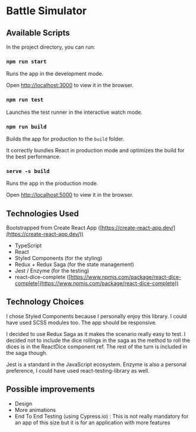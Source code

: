 
# Battle Simulator

## Available Scripts

In the project directory, you can run:

### `npm run start`

Runs the app in the development mode.<br  />

Open [http://localhost:3000](http://localhost:3000) to view it in the browser.

### `npm run test`

Launches the test runner in the interactive watch mode.<br  />

### `npm run build` 

Builds the app for production to the `build` folder.<br  />

It correctly bundles React in production mode and optimizes the build for the best performance.

### `serve -s build`

Runs the app in the production mode.<br  />

Open [http://localhost:5000](http://localhost:5000) to view it in the browser.

## Technologies Used

Bootstrapped from Create React App ([https://create-react-app.dev/](https://create-react-app.dev/))

- TypeScript
 - React
 - Styled Components (for the styling)
 - Redux + Redux Saga (for the state management)
 - Jest / Enzyme (for the testing)
 - react-dice-complete ([https://www.npmjs.com/package/react-dice-complete](https://www.npmjs.com/package/react-dice-complete))

## Technology Choices

I chose Styled Components because I personally enjoy this library. I could have used SCSS modules too. The app should be responsive.

I decided to use Redux Saga as it makes the scenario really easy to test. I decided not to include the dice rollings in the saga as the method to roll the dices is in the ReactDice component ref. The rest of the turn is included in the saga though.

Jest is a standard in the JavaScript ecosystem. Enzyme is also a personal preference, I could have used react-testing-library as well.

## Possible improvements

 - Design
 - More animations
 - End To End Testing (using Cypress.io) : This is not really mandatory for an app of this size but it is for an application with more features
